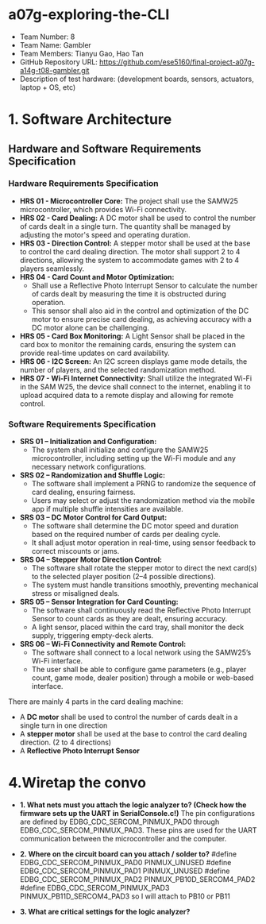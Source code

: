 # a07g-exploring-the-CLI

* Team Number: 8
* Team Name: Gambler
* Team Members: Tianyu Gao, Hao Tan
* GitHub Repository URL: https://github.com/ese5160/final-project-a07g-a14g-t08-gambler.git
* Description of test hardware: (development boards, sensors, actuators, laptop + OS, etc)

# 1. Software Architecture  

## Hardware and Software Requirements Specification

### Hardware Requirements Specification

- **HRS 01 - Microcontroller Core:** The project shall use the SAMW25 microcontroller, which provides Wi-Fi connectivity.
- **HRS 02 - Card Dealing:** A DC motor shall be used to control the number of cards dealt in a single turn. The quantity shall be managed by adjusting the motor's speed and operating duration.
- **HRS 03 - Direction Control:** A stepper motor shall be used at the base to control the card dealing direction. The motor shall support 2 to 4 directions, allowing the system to accommodate games with 2 to 4 players seamlessly.
- **HRS 04 - Card Count and Motor Optimization:**   
  - Shall use a Reflective Photo Interrupt Sensor to calculate the number of cards dealt by measuring the time it is obstructed during operation.
  - This sensor shall also aid in the control and optimization of the DC motor to ensure precise card dealing, as achieving accuracy with a DC motor alone can be challenging.
- **HRS 05 - Card Box Monitoring:** A Light Sensor shall be placed in the card box to monitor the remaining cards, ensuring the system can provide real-time updates on card availability.
- **HRS 06 - I2C Screen:** An I2C screen displays game mode details, the number of players, and the selected randomization method.
- **HRS 07 - Wi-Fi Internet Connectivity:** Shall utilize the integrated Wi-Fi in the SAM W25, the device shall connect to the internet, enabling it to upload acquired data to a remote display and allowing for remote control.

### Software Requirements Specification

- **SRS 01 – Initialization and Configuration:**
  - The system shall initialize and configure the SAMW25 microcontroller, including setting up the Wi-Fi module and any necessary network configurations.
- **SRS 02 – Randomization and Shuffle Logic:**
  - The software shall implement a PRNG to randomize the sequence of card dealing, ensuring fairness.
  - Users may select or adjust the randomization method via the mobile app if multiple shuffle intensities are available.
- **SRS 03 – DC Motor Control for Card Output:**
  - The software shall determine the DC motor speed and duration based on the required number of cards per dealing cycle.
  - It shall adjust motor operation in real-time, using sensor feedback to correct miscounts or jams.
- **SRS 04 – Stepper Motor Direction Control:**
  - The software shall rotate the stepper motor to direct the next card(s) to the selected player position (2–4 possible directions).
  - The system must handle transitions smoothly, preventing mechanical stress or misaligned deals.  
- **SRS 05 – Sensor Integration for Card Counting:**
  - The software shall continuously read the Reflective Photo Interrupt Sensor to count cards as they are dealt, ensuring accuracy.
  - A light sensor, placed within the card tray, shall monitor the deck supply, triggering empty-deck alerts.
- **SRS 06 – Wi-Fi Connectivity and Remote Control:**
  - The software shall connect to a local network using the SAMW25’s Wi-Fi interface.
  - The user shall be able to configure game parameters (e.g., player count, game mode, dealer position) through a mobile or web-based interface.

There are mainly 4 parts in the card dealing machine:
- A **DC motor** shall be used to control the number of cards dealt in a single turn in one direction
- A **stepper motor** shall be used at the base to control the card dealing direction. (2 to 4 directions)
- A **Reflective Photo Interrupt Sensor**



# 4.Wiretap the convo

- **1. What nets must you attach the logic analyzer to? (Check how the firmware sets up the UART in SerialConsole.c!)**
The pin configurations are defined by EDBG_CDC_SERCOM_PINMUX_PAD0 through EDBG_CDC_SERCOM_PINMUX_PAD3. These pins are used for the UART communication between the microcontroller and the computer.

- **2. Where on the circuit board can you attach / solder to?**
#define EDBG_CDC_SERCOM_PINMUX_PAD0  PINMUX_UNUSED
#define EDBG_CDC_SERCOM_PINMUX_PAD1  PINMUX_UNUSED
#define EDBG_CDC_SERCOM_PINMUX_PAD2  PINMUX_PB10D_SERCOM4_PAD2
#define EDBG_CDC_SERCOM_PINMUX_PAD3  PINMUX_PB11D_SERCOM4_PAD3
so I will attach to PB10 or PB11


- **3. What are critical settings for the logic analyzer?**




